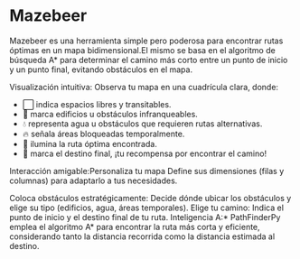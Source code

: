 # Mazebeer
Mazebeer es una herramienta simple pero poderosa para encontrar rutas óptimas en un mapa bidimensional.El mismo se basa en el algoritmo de búsqueda A* para determinar el camino más corto entre un punto de inicio y un punto final, evitando obstáculos en el mapa.

Visualización intuitiva: Observa tu mapa en una cuadrícula clara, donde:

* ⬜ indica espacios libres y transitables.
* 🚧 marca edificios u obstáculos infranqueables.
* 💧 representa agua u obstáculos que requieren rutas alternativas.
* 🔥 señala áreas bloqueadas temporalmente.
* 🧔 ilumina la ruta óptima encontrada.
* 🍺 marca el destino final, ¡tu recompensa por encontrar el camino!
  
Interacción amigable:Personaliza tu mapa Define sus dimensiones (filas y columnas) para adaptarlo a tus necesidades.

Coloca obstáculos estratégicamente: Decide dónde ubicar los obstáculos y elige su tipo (edificios, agua, áreas temporales).
Elige tu camino: Indica el punto de inicio y el destino final de tu ruta.
Inteligencia A:* PathFinderPy emplea el algoritmo A* para encontrar la ruta más corta y eficiente, considerando tanto la distancia recorrida como la distancia estimada al destino.
